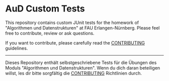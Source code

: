 # AuD Custom Tests

This repository contains custom JUnit tests for the homework of "Algorithmen
und Datenstrukturen" at FAU Erlangen-Nürnberg.
Please feel free to contribute, review or ask questions.

If you want to contribute, please carefully read the [CONTRIBUTING](https://github.com/stormofice/aud-custom-tests/blob/main/CONTRIBUTING.md) guidelines.

---

Dieses Repository enthält selbstgeschriebene Tests für die Übungen des Moduls "Algorithmen und Datenstrukturen".
Wenn du dich daran beteiligen willst, les dir bitte sorgfältig die [CONTRIBUTING](https://github.com/stormofice/aud-custom-tests/blob/main/CONTRIBUTING.md) Richtlinien durch.
